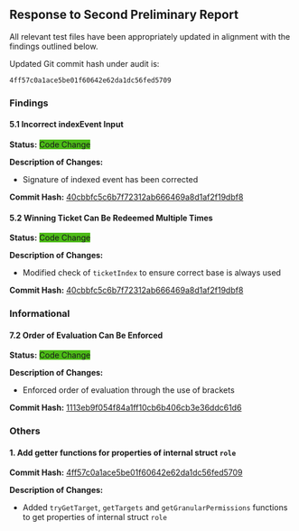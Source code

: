 ## Response to Second Preliminary Report

All relevant test files have been appropriately updated in alignment with the findings outlined below.

Updated Git commit hash under audit is:

```
4ff57c0a1ace5be01f60642e62da1dc56fed5709
```

### Findings

#### 5.1 Incorrect indexEvent Input

**Status:** <span style="background-color:#4cbb17">Code Change</span>

**Description of Changes:**

- Signature of indexed event has been corrected

**Commit Hash:** [40cbbfc5c6b7f72312ab666469a8d1af2f19dbf8](https://github.com/hoprnet/hoprnet/commit/40cbbfc5c6b7f72312ab666469a8d1af2f19dbf8)

#### 5.2 Winning Ticket Can Be Redeemed Multiple Times

**Status:** <span style="background-color:#4cbb17">Code Change</span>

**Description of Changes:**

- Modified check of `ticketIndex` to ensure correct base is always used

**Commit Hash:** [40cbbfc5c6b7f72312ab666469a8d1af2f19dbf8](https://github.com/hoprnet/hoprnet/commit/40cbbfc5c6b7f72312ab666469a8d1af2f19dbf8)

### Informational

#### 7.2 Order of Evaluation Can Be Enforced

**Status:** <span style="background-color:#4cbb17">Code Change</span>

**Description of Changes:**

- Enforced order of evaluation through the use of brackets

**Commit Hash:** [1113eb9f054f84a1ff10cb6b406cb3e36ddc61d6](https://github.com/hoprnet/hoprnet/commit/1113eb9f054f84a1ff10cb6b406cb3e36ddc61d6)

### Others

#### 1. Add getter functions for properties of internal struct `role`

**Commit Hash:** [4ff57c0a1ace5be01f60642e62da1dc56fed5709](https://github.com/hoprnet/hoprnet/commit/4ff57c0a1ace5be01f60642e62da1dc56fed5709)

**Description of Changes:**

- Added `tryGetTarget`, `getTargets` and `getGranularPermissions` functions to get properties of internal struct `role`

